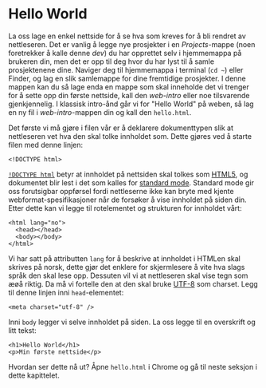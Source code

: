 # Hello World

La oss lage en enkel nettside for å se hva som kreves for å bli rendret av nettleseren. Det er vanlig å legge nye prosjekter i en _Projects_-mappe \(noen foretrekker å kalle denne _dev_\) du har opprettet selv i hjemmemappa på brukeren din, men det er opp til deg hvor du har lyst til å samle prosjektenene dine. Naviger deg til hjemmemappa i terminal \(`cd ~`\) eller Finder, og lag en slik samlemappe for dine fremtidige prosjekter. I denne mappen kan du så lage enda en mappe som skal inneholde det vi trenger for å sette opp din første nettside, kall den _web-intro_ eller noe tilsvarende gjenkjennelig. I klassisk intro-ånd går vi for "Hello World" på weben, så lag en ny fil i _web-intro_-mappen din og kall den `hello.html`.

Det første vi må gjøre i filen vår er å deklarere dokumenttypen slik at nettleseren vet hva den skal tolke innholdet som. Dette gjøres ved å starte filen med denne linjen:

`<!DOCTYPE html>`

[`!DOCTYPE html`](https://www.w3.org/TR/html5/syntax.html#the-doctype) betyr at innholdet på nettsiden skal tolkes som [HTML5](https://developer.mozilla.org/en-US/docs/Web/Guide/HTML/HTML5), og dokumentet blir lest i det som kalles for [standard mode](https://developer.mozilla.org/en-US/docs/Quirks_Mode_and_Standards_Mode). Standard mode gir oss forutsigbar oppførsel fordi nettleserne ikke kan bryte med kjente webformat-spesifikasjoner når de forsøker å vise innholdet på siden din. Etter dette kan vi legge til rotelementet og strukturen for innholdet vårt:

```markup
<html lang="no">
  <head></head>
  <body></body>
</html>
```

Vi har satt på attributten `lang` for å beskrive at innholdet i HTMLen skal skrives på norsk, dette gjør det enklere for skjermlesere å vite hva slags språk den skal lese opp. Dessuten vil vi at nettleseren skal vise tegn som æøå riktig. Da må vi fortelle den at den skal bruke [UTF-8](https://en.wikipedia.org/wiki/UTF-8) som charset. Legg til denne linjen inni `head`-elementet:

`<meta charset="utf-8" />`

Inni `body` legger vi selve innholdet på siden. La oss legge til en overskrift og litt tekst:

```markup
<h1>Hello World</h1>
<p>Min første nettside</p>
```

Hvordan ser dette nå ut? Åpne `hello.html` i Chrome og gå til neste seksjon i dette kapittelet.

